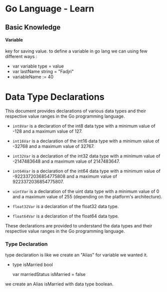 # Go Language - Learn

## Basic Knowledge


#### Variable
key for saving value. to define a variable in go lang we can using few different ways : 

- var variable type = value
- var lastName string = "Fadjri"
- variableName := 40

# Data Type Declarations

This document provides declarations of various data types and their respective value ranges in the Go programming language.

- `int8Var` is a declaration of the int8 data type with a minimum value of -128 and a maximum value of 127.
- `int16Var` is a declaration of the int16 data type with a minimum value of -32768 and a maximum value of 32767.
- `int32Var` is a declaration of the int32 data type with a minimum value of -2147483648 and a maximum value of 2147483647.
- `int64Var` is a declaration of the int64 data type with a minimum value of -9223372036854775808 and a maximum value of 9223372036854775807.

- `uintVar` is a declaration of the uint data type with a minimum value of 0 and a maximum value of 255 (depending on the platform's architecture).
- `float32Var` is a declaration of the float32 data type.
- `float64Var` is a declaration of the float64 data type.

These declarations are provided to understand the data types and their respective value ranges in the Go programming language.

### Type Declaration
type declaration is like we create an "Alias" for variable we wanted it.
- type isMarried bool

	var marriedStatus isMarried = false

we create an Alias isMarried with data type boolean.
